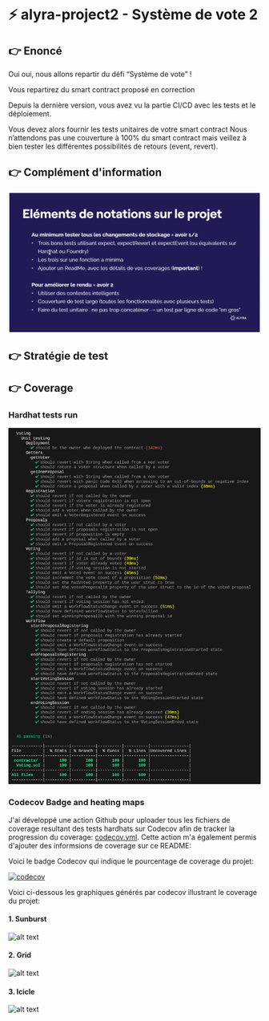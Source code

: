 # ⚡️ alyra-project2 - Système de vote 2

## :point_right: Enoncé

Oui oui, nous allons repartir du défi “Système de vote” !

Vous repartirez du smart contract proposé en correction

Depuis la dernière version, vous avez vu la partie CI/CD avec les tests et le déploiement.

Vous devez alors fournir les tests unitaires de votre smart contract Nous n’attendons pas une couverture à 100% du smart contract mais veillez à bien tester les différentes possibilités de retours (event, revert).

## :point_right: Complément d'information

![alt text](./resources/screenshot.png)

## :point_right: Stratégie de test

## :point_right: Coverage

### Hardhat tests run

![alt text](./resources/coverage.png)

### Codecov Badge and heating maps

J'ai développé une action Github pour uploader tous les fichiers de coverage resultant des tests hardhats sur Codecov afin de tracker la progression du coverage: [codecov.yml](./.github/workflows/codecov.yml). Cette action m'a également permis d'ajouter des informsions de coverage sur ce README:

Voici le badge Codecov qui indique le pourcentage de coverage du projet:

[![codecov](https://codecov.io/gh/manthis/alyra-project2/graph/badge.svg?token=RCE9F2AA3K)](https://codecov.io/gh/manthis/alyra-project2)

Voici ci-dessous les graphiques générés par codecov illustrant le coverage du projet:

#### 1. Sunburst

![alt text](https://codecov.io/gh/manthis/alyra-project2/graphs/sunburst.svg?token=RCE9F2AA3K)

#### 2. Grid

![alt text](https://codecov.io/gh/manthis/alyra-project2/graphs/tree.svg?token=RCE9F2AA3K)

#### 3. Icicle

![alt text](https://codecov.io/gh/manthis/alyra-project2/graphs/icicle.svg?token=RCE9F2AA3K)
